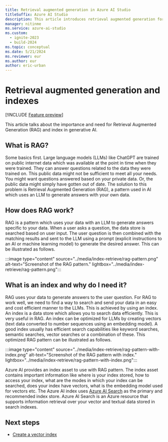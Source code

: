 ```yaml
---
title: Retrieval augmented generation in Azure AI Studio
titleSuffix: Azure AI Studio
description: This article introduces retrieval augmented generation for use in generative AI applications.
manager: nitinme
ms.service: azure-ai-studio
ms.custom:
  - ignite-2023
  - build-2024
ms.topic: conceptual
ms.date: 5/21/2024
ms.reviewer: eur
ms.author: eur
author: eric-urban
---
```


# Retrieval augmented generation and indexes

[!INCLUDE [Feature preview](../includes/feature-preview.md)]

This article talks about the importance and need for Retrieval Augmented Generation (RAG) and index in generative AI. 

## What is RAG?

Some basics first. Large language models (LLMs) like ChatGPT are trained on public internet data which was available at the point in time when they were trained. They can answer questions related to the data they were trained on. This public data might not be sufficient to meet all your needs. You might want questions answered based on your private data. Or, the public data might simply have gotten out of date. The solution to this problem is Retrieval Augmented Generation (RAG), a pattern used in AI which uses an LLM to generate answers with your own data.

## How does RAG work?

RAG is a pattern which uses your data with an LLM to generate answers specific to your data. When a user asks a question, the data store is searched based on user input. The user question is then combined with the matching results and sent to the LLM using a prompt (explicit instructions to an AI or machine learning model) to generate the desired answer. This can be illustrated as follows.

:::image type="content" source="../media/index-retrieve/rag-pattern.png" alt-text="Screenshot of the RAG pattern." lightbox="../media/index-retrieve/rag-pattern.png":::


## What is an index and why do I need it?

RAG uses your data to generate answers to the user question. For RAG to work well, we need to find a way to search and send your data in an easy and cost efficient manner to the LLMs. This is achieved by using an index. An index is a data store which allows you to search data efficiently. This is very useful in RAG. An index can be optimized for LLMs by creating vectors (text data converted to number sequences using an embedding model). A good index usually has efficient search capabilities like keyword searches, semantic searches, vector searches or a combination of these. This optimized RAG pattern can be illustrated as follows.

:::image type="content" source="../media/index-retrieve/rag-pattern-with-index.png" alt-text="Screenshot of the RAG pattern with index." lightbox="../media/index-retrieve/rag-pattern-with-index.png":::

Azure AI provides an index asset to use with RAG pattern. The index asset contains important information like where is your index stored, how to access your index, what are the modes in which your index can be searched, does your index have vectors, what is the embedding model used for vectors etc. The Azure AI index uses [Azure AI Search](/azure/search/search-what-is-azure-search) as the primary and recommended index store. Azure AI Search is an Azure resource that supports information retrieval over your vector and textual data stored in search indexes.

## Next steps

- [Create a vector index](../how-to/index-add.md)
